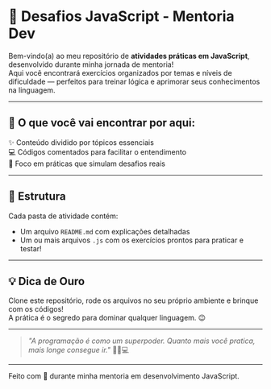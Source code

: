 # 🚀 Desafios JavaScript - Mentoria Dev

Bem-vindo(a) ao meu repositório de **atividades práticas em JavaScript**, desenvolvido durante minha jornada de mentoria!  
Aqui você encontrará exercícios organizados por temas e níveis de dificuldade — perfeitos para treinar lógica e aprimorar seus conhecimentos na linguagem.

---

## 📌 O que você vai encontrar por aqui:

✨ Conteúdo dividido por tópicos essenciais  
💻 Códigos comentados para facilitar o entendimento  
🎯 Foco em práticas que simulam desafios reais

---

## 📂 Estrutura

Cada pasta de atividade contém:
- Um arquivo `README.md` com explicações detalhadas
- Um ou mais arquivos `.js` com os exercícios prontos para praticar e testar!

---

## 💡 Dica de Ouro

Clone este repositório, rode os arquivos no seu próprio ambiente e brinque com os códigos!  
A prática é o segredo para dominar qualquer linguagem. 😉

---

> _"A programação é como um superpoder. Quanto mais você pratica, mais longe consegue ir."_ 🦸‍♀️💻

---

Feito com 💙 durante minha mentoria em desenvolvimento JavaScript.
